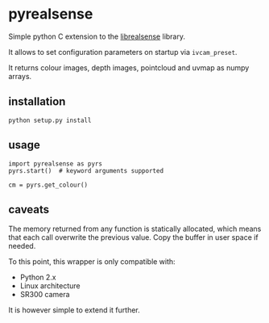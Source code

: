 # pyrealsense
Simple python C extension to the [librealsense](https://github.com/IntelRealSense/librealsense) library. 

It allows to set configuration parameters on startup via `ivcam_preset`. 

It returns colour images, depth images, pointcloud and uvmap as numpy arrays.

## installation

    python setup.py install

## usage

    import pyrealsense as pyrs
    pyrs.start()  # keyword arguments supported
    
    cm = pyrs.get_colour()

## caveats
The memory returned from any function is statically allocated, which means that each call overwrite the previous value. Copy the buffer in user space if needed.

To this point, this wrapper is only compatible with:
- Python 2.x
- Linux architecture
- SR300 camera

It is however simple to extend it further.
